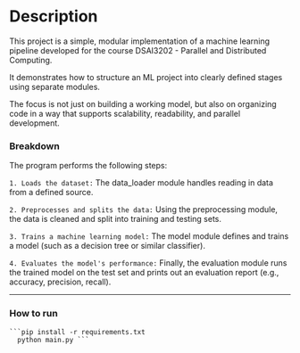 # Description
This project is a simple, modular implementation of a machine learning pipeline developed for the course DSAI3202 - Parallel and Distributed Computing.

It demonstrates how to structure an ML project into clearly defined stages using separate modules. 

The focus is not just on building a working model, but also on organizing code in a way that supports scalability, readability, and parallel development.

### Breakdown

The program performs the following steps:

`1. Loads the dataset:`
The data_loader module handles reading in data from a defined source.

`2. Preprocesses and splits the data:`
Using the preprocessing module, the data is cleaned and split into training and testing sets.

`3. Trains a machine learning model:`
The model module defines and trains a model (such as a decision tree or similar classifier).

`4. Evaluates the model's performance:`
Finally, the evaluation module runs the trained model on the test set and prints out an evaluation report (e.g., accuracy, precision, recall).

---

### How to run

<pre><code>```pip install -r requirements.txt 
  python main.py ``` </code></pre>
